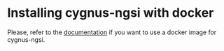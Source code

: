 # Installing cygnus-ngsi with docker

Please, refer to the [documentation](../../doc/cygnus-ngsi/installation_and_administration_guide/install_with_docker.md) if you want to use a docker image for cygnus-ngsi.
